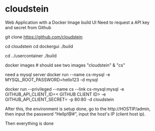 # cloudstein
Web Application with a Docker Image build UI
Need to request a API key and secret from Github

git clone https://github.com/cloudstein

cd cloudstein
cd dockergui
./build

cd ../usercontainer
./build

docker images # should see two images "cloudstein" & "cs"

need a mysql server
docker run --name cs-mysql -e MYSQL_ROOT_PASSWORD=hello123 -d mysql

docker run --privileged --name cs --link cs-mysql:mysql -e GITHUB_API_CLIENT_ID=< GITHUB CLIENT ID> -e GITHUB_API_CLIENT_SECRET=<GITHUB CLIENT API SECRET> -p 80:80 -d cloudstein

After this, the environment is setup done, go to the http://HOSTIP/admin, then input the password “Hellp!@#”, 
input the host's IP (client host ip). 

Then everything is done
